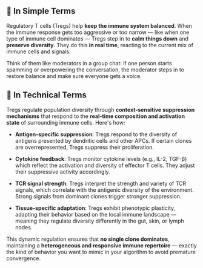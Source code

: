 ## 🧠 In Simple Terms

Regulatory T cells (Tregs) help **keep the immune system balanced**. When the immune response gets too aggressive or too narrow — like when one type of immune cell dominates — Tregs step in to **calm things down** and **preserve diversity**. They do this **in real time**, reacting to the current mix of immune cells and signals.

Think of them like moderators in a group chat: if one person starts spamming or overpowering the conversation, the moderator steps in to restore balance and make sure everyone gets a voice.

## 🔬 In Technical Terms

Tregs regulate population diversity through **context-sensitive suppression mechanisms** that respond to the **real-time composition and activation state** of surrounding immune cells. Here's how:

- **Antigen-specific suppression**: Tregs respond to the diversity of antigens presented by dendritic cells and other APCs. If certain clones are overrepresented, Tregs suppress their proliferation.
    
- **Cytokine feedback**: Tregs monitor cytokine levels (e.g., IL-2, TGF-β) which reflect the activation and diversity of effector T cells. They adjust their suppressive activity accordingly.
    
- **TCR signal strength**: Tregs interpret the strength and variety of TCR signals, which correlate with the antigenic diversity of the environment. Strong signals from dominant clones trigger stronger suppression.
    
- **Tissue-specific adaptation**: Tregs exhibit phenotypic plasticity, adapting their behavior based on the local immune landscape — meaning they regulate diversity differently in the gut, skin, or lymph nodes.
    

This dynamic regulation ensures that **no single clone dominates**, maintaining a **heterogeneous and responsive immune repertoire** — exactly the kind of behavior you want to mimic in your algorithm to avoid premature convergence.

